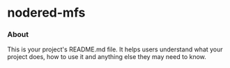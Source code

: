 nodered-mfs
===========

### About

This is your project's README.md file. It helps users understand what your
project does, how to use it and anything else they may need to know.